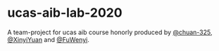 # ucas-aib-lab-2020

A team-project for ucas aib course honorly produced by [@chuan-325](https://github.com/XuzhouZheng), [@XinyiYuan](https://github.com/XinyiYuan) and [@FuWenyi](https://github.com/FuWenyi).
